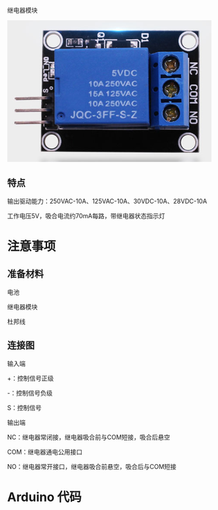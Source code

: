 继电器模块

![](/assets/jidianqi1.png)

## 特点

输出驱动能力：250VAC-10A、125VAC-10A、30VDC-10A、28VDC-10A

工作电压5V，吸合电流约70mA每路，带继电器状态指示灯

# 注意事项

## 准备材料

电池

继电器模块

杜邦线

## 连接图

输入端

+：控制信号正级

-：控制信号负级

S：控制信号

输出端

NC：继电器常闭接，继电器吸合前与COM短接，吸合后悬空

COM：继电器通电公用接口

NO：继电器常开接口，继电器吸合前悬空，吸合后与COM短接

# Arduino 代码

```cpp

```



